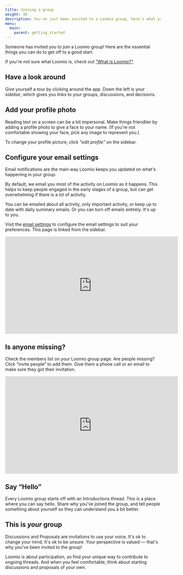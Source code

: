 ```yaml
---
title: Joining a group
weight: 30
description: You've just been invited to a Loomio group, here's what you need to know.
menu:
  main:
    parent: getting_started
---
```


Someone has invited you to join a Loomio group! Here are the essential things you can do to get off to a good start.

If you're not sure what Loomio is, check out ["What is Loomio?"](overview.md).

## Have a look around
Give yourself a tour by clicking around the app. Down the left is your *sidebar*, which gives you links to your groups, discussions, and decisions.

## Add your profile photo
Reading text on a screen can be a bit impersonal. Make things friendlier by adding a profile photo to give a face to your name. (If you're not comfortable showing your face, pick any image to represent you.)

To change your profile picture, click *"edit profile"* on the sidebar.

## Configure your email settings

Email notifications are the main way Loomio keeps you updated on what's happening in your group.

By default, we email you most of the activity on Loomio as it happens. This helps to keep people engaged in the early stages of a group, but can get overwhelming if there is a lot of activity.

You can be emailed about all activity, only important activity, or keep up to date with daily summary emails. Or you can turn off emails entirely. It's up to you.

Visit the [email settings](https://www.loomio.org/email_preferences) to configure the email settings to suit your preferences. This page is linked from the sidebar.

<iframe width="560" height="315" src="https://www.youtube.com/embed/OUF4p1JNalY" frameborder="0" allowfullscreen></iframe>


## Is anyone missing?

Check the members list on your Loomio group page. Are people missing? Click “invite people” to add them. Give them a phone call or an email to make sure they got their invitation.

<iframe width="560" height="315" src="https://www.youtube.com/embed/xwE0IM1k64E" frameborder="0" allowfullscreen></iframe>

## Say “Hello”
Every Loomio group starts off with an Introductions thread. This is a place where you can say hello. Share why you've joined the group, and tell people something about yourself so they can understand you a bit better.

## This is *your* group
Discussions and Proposals are invitations to use your voice. It's ok to change your mind. It's ok to be unsure. Your perspective is valued — that's why you've been invited to the group!

Loomio is about participation, so find your unique way to contribute to ongoing threads. And when you feel comfortable, think about starting discussions and proposals of your own.
